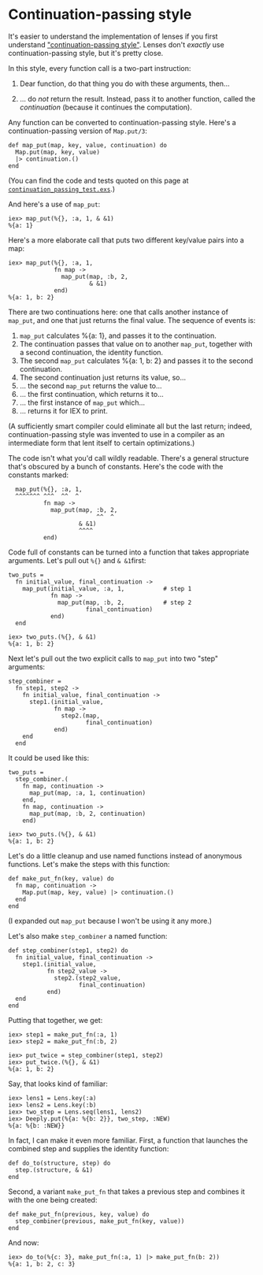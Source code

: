 # Continuation-passing style

It's easier to understand the implementation of lenses if you first
understand
["continuation-passing style"](https://en.wikipedia.org/wiki/Continuation-passing_style). Lenses
don't *exactly* use continuation-passing style, but it's pretty close.

In this style, every function call is a two-part instruction:

1. Dear function, do that thing you do with these arguments, then...

2. ... do *not* return the result. Instead, pass it to another
   function, called the *continuation* (because it continues the
   computation).

Any function can be converted to continuation-passing style. Here's a
continuation-passing version of `Map.put/3`:

    def map_put(map, key, value, continuation) do
      Map.put(map, key, value)
      |> continuation.()
    end
    
(You can find the code and tests quoted on this page at
[`continuation_passing_test.exs`](../test/mostly_words/tutorial/continuation_passing_test.exs).)
    
And here's a use of `map_put`:

    iex> map_put(%{}, :a, 1, & &1)
    %{a: 1}
    
Here's a more elaborate call that puts two
different key/value pairs into a map:

    iex> map_put(%{}, :a, 1,
                 fn map ->
                   map_put(map, :b, 2,
                           & &1)
                 end)
    %{a: 1, b: 2}

There are two continuations here: one that calls another instance of
`map_put`, and one that just returns the final value. The sequence of events is:

1. `map_put` calculates %{a: 1}, and passes it to the continuation.
2. The continuation passes that value on to another `map_put`,
   together with a second continuation, the identity function.
3. The second `map_put` calculates %{a: 1, b: 2} and passes it to the second continuation.
4. The second continuation just returns its value, so...
5. ... the second `map_put` returns the value to...
6. ... the first continuation, which returns it to...
7. ... the first instance of `map_put` which...
8. ... returns it for IEX to print.

(A sufficiently smart compiler could eliminate all but the last
return; indeed, continuation-passing style was invented to use in a
compiler as an intermediate form that lent itself to certain
optimizations.)

The code isn't what you'd call wildly readable. There's a general structure that's obscured by a bunch of constants. Here's the code with the constants marked:

      map_put(%{}, :a, 1,
      ^^^^^^^ ^^^  ^^  ^
              fn map ->
                map_put(map, :b, 2,
                             ^^  ^
                        & &1)
                        ^^^^
              end)

Code full of constants can be turned into a function that takes appropriate arguments. Let's pull out `%{}` and `& &1`first:

    two_puts =
      fn initial_value, final_continuation ->
        map_put(initial_value, :a, 1,           # step 1
                fn map ->
                  map_put(map, :b, 2,           # step 2
                          final_continuation)
                end)
      end

    iex> two_puts.(%{}, & &1)
    %{a: 1, b: 2}

Next let's pull out the two explicit calls to `map_put` into two "step" arguments:

    step_combiner =
      fn step1, step2 ->
        fn initial_value, final_continuation ->
          step1.(initial_value,
                 fn map ->
                   step2.(map,
                          final_continuation)
                 end)
        end
      end

It could be used like this:

    two_puts =
      step_combiner.(
        fn map, continuation ->
          map_put(map, :a, 1, continuation)
        end,
        fn map, continuation ->
          map_put(map, :b, 2, continuation)
        end)

    iex> two_puts.(%{}, & &1)
    %{a: 1, b: 2}


Let's do a little cleanup and use named functions instead of anonymous functions. Let's make the steps with this function:


    def make_put_fn(key, value) do
      fn map, continuation ->
        Map.put(map, key, value) |> continuation.()
      end
    end

(I expanded out `map_put` because I won't be using it any more.)

Let's also make `step_combiner` a named function:

    def step_combiner(step1, step2) do
      fn initial_value, final_continuation ->
        step1.(initial_value,
               fn step2_value ->
                 step2.(step2_value,
                        final_continuation)
               end)
      end
    end

Putting that together, we get:

    iex> step1 = make_put_fn(:a, 1)
    iex> step2 = make_put_fn(:b, 2)

    iex> put_twice = step_combiner(step1, step2)
    iex> put_twice.(%{}, & &1)
    %{a: 1, b: 2}

Say, that looks kind of familiar:

    iex> lens1 = Lens.key(:a)
    iex> lens2 = Lens.key(:b)
    iex> two_step = Lens.seq(lens1, lens2)
    iex> Deeply.put(%{a: %{b: 2}}, two_step, :NEW)
    %{a: %{b: :NEW}}

In fact, I can make it even more familiar. First, a function that
launches the combined step and supplies the identity function:

    def do_to(structure, step) do
      step.(structure, & &1)
    end

Second, a variant `make_put_fn` that takes a previous step and combines it with the one being created:

    def make_put_fn(previous, key, value) do
      step_combiner(previous, make_put_fn(key, value))
    end

And now:

    iex> do_to(%{c: 3}, make_put_fn(:a, 1) |> make_put_fn(b: 2))
    %{a: 1, b: 2, c: 3}

